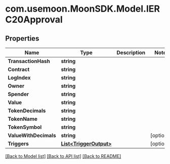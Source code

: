 # com.usemoon.MoonSDK.Model.IERC20Approval

## Properties

Name | Type | Description | Notes
------------ | ------------- | ------------- | -------------
**TransactionHash** | **string** |  | 
**Contract** | **string** |  | 
**LogIndex** | **string** |  | 
**Owner** | **string** |  | 
**Spender** | **string** |  | 
**Value** | **string** |  | 
**TokenDecimals** | **string** |  | 
**TokenName** | **string** |  | 
**TokenSymbol** | **string** |  | 
**ValueWithDecimals** | **string** |  | [optional] 
**Triggers** | [**List&lt;TriggerOutput&gt;**](TriggerOutput.md) |  | [optional] 

[[Back to Model list]](../README.md#documentation-for-models) [[Back to API list]](../README.md#documentation-for-api-endpoints) [[Back to README]](../README.md)

